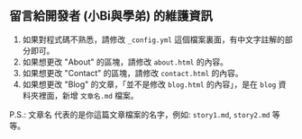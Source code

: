 ## 留言給開發者 (小Bi與學弟) 的維護資訊

1. 如果對程式碼不熟悉，請修改 `_config.yml` 這個檔案裏面，有中文字註解的部分即可。
2. 如果想更改 "About" 的區塊，請修改 `about.html` 的內容。
3. 如果想更改 "Contact" 的區塊，請修改 `contact.html` 的內容。
4. 如果想更改 "Blog" 的文章，「並不是修改 `blog.html` 的內容」，是在 `blog` 資料夾裡面，新增 `文章名.md` 檔案。

P.S.: 文章名 代表的是你這篇文章檔案的名字，例如: `story1.md`, `story2.md` 等等。
